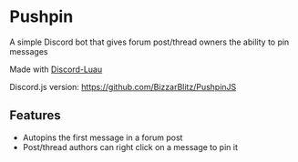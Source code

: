 # Pushpin
A simple Discord bot that gives forum post/thread owners the ability to pin messages

Made with [Discord-Luau](https://github.com/DiscordLuau/Discord-Luau)

Discord.js version: https://github.com/BizzarBlitz/PushpinJS

## Features
* Autopins the first message in a forum post
* Post/thread authors can right click on a message to pin it